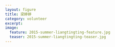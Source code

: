 ```yaml
---
layout: figure
title: 梁婷婷
category: volunteer
excerpt: 
image:
  feature: 2015-summer-liangtingting-feature.jpg
  teaser: 2015-summer-liangtingting-teaser.jpg
---
```


